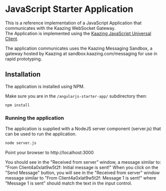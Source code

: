 # JavaScript Starter Application

This is a reference implementation of a JavaScript Application that communicates with the Kaazing WebSocket Gateway.  
The Application is implemented using the [Kaazing JavaScript Universal Client](https://github.com/kaazing/universal-client/tree/develop/javascript).

The application communicates uses the Kaazing Messaging Sandbox, a gateway hosted by Kaazing at sandbox.kaazing.com/messaging for use in rapid prototyping.

## Installation
The application is installed using NPM.

Make sure you are in the `/angularjs-starter-app/` subdirectory then:

```bash
npm install
```

### Running the application

The application is supplied with a NodeJS server component (server.js) that can be used to run the application.


```bash
node server.js
```

Point your browser to http://localhost:3000

You should see in the "Received from server” window, a message similar to: "From Client4a0xlat9w5t2f: Initial message is sent!" When you click on the "Send Message" button, you will see in the "Received from server" window message similar to "From Client4a0xlat9w5t2f: Message 1 is sent!" where "Message 1 is sent" should match the text in the input control.
